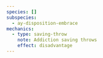 ```yaml
---
species: []
subspecies:
  - ay-disposition-embrace
mechanics:
  - type: saving-throw
    note: Addiction saving throws
    effect: disadvantage
---
```

